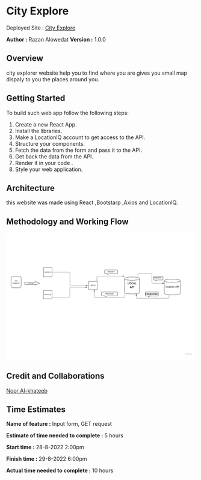 # City Explore

Deployed Site : [City Explore](https://keen-sundae-d78ea0.netlify.app/)

**Author :** Razan Alowedat
**Version :** 1.0.0

## Overview

city explorer website help you to find where you are gives you small map dispaly to you the places around you.

## Getting Started

To build such web app follow the following steps:

1. Create a new React App.
2. Install the libraries.
3. Make a LocationIQ account to get access to the API.
4. Structure your components.
5. Fetch the data from the form and pass it to the API.
6. Get back the data from the API.
7. Render it in your code .
8. Style your web application.

## Architecture

this website was made using React ,Bootstarp ,Axios and LocationIQ.

## Methodology and Working Flow

![Methodology and Work Flow](./LAB6%20(1).jpg)

## Credit and Collaborations

[Noor Al-khateeb ](https://github.com/noor-alkhateeb) 


## Time Estimates

**Name of feature :** Input form, GET request

**Estimate of time needed to complete :** 5 hours

**Start time :** 28-8-2022 2:00pm

**Finish time :** 29-8-2022 6:00pm

**Actual time needed to complete :** 10 hours
